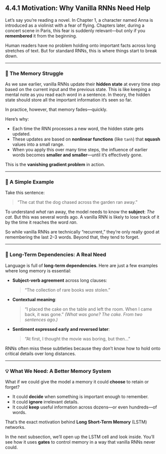 
## **4.4.1 Motivation: Why Vanilla RNNs Need Help**

Let’s say you’re reading a novel. In Chapter 1, a character named Anna is introduced as a violinist with a fear of flying. Chapters later, during a concert scene in Paris, this fear is suddenly relevant—but only if you **remembered** it from the beginning.

Human readers have no problem holding onto important facts across long stretches of text. But for standard RNNs, this is where things start to break down.

---

### 🤯 The Memory Struggle

As we saw earlier, vanilla RNNs update their **hidden state** at every time step based on the current input and the previous state. This is like keeping a mental note as you read each word in a sentence. In theory, the hidden state should store all the important information it’s seen so far.

In practice, however, that memory fades—quickly.

Here’s why:

* Each time the RNN processes a new word, the hidden state gets updated.
* These updates are based on **nonlinear functions** (like `tanh`) that **squash** values into a small range.
* When you apply this over many time steps, the influence of earlier words becomes **smaller and smaller**—until it’s effectively gone.

This is the **vanishing gradient problem** in action.

---

### 🧪 A Simple Example

Take this sentence:

> “The cat that the dog chased across the garden ran away.”

To understand *what* ran away, the model needs to know the **subject**: *The cat*. But this was several words ago. A vanilla RNN is likely to lose track of it by the time it reaches the word *ran*.

So while vanilla RNNs are technically “recurrent,” they’re only really good at remembering the last 2–3 words. Beyond that, they tend to forget.

---

### 🧠 Long-Term Dependencies: A Real Need

Language is full of **long-term dependencies**. Here are just a few examples where long memory is essential:

* **Subject-verb agreement** across long clauses:

  > “The collection of rare books *was* stolen.”
* **Contextual meaning**:

  > “I placed the cake on the table and left the room. When I came back, it was gone.”
  > *(What was gone? The cake. From two sentences ago.)*
* **Sentiment expressed early and reversed later**:

  > “At first, I thought the movie was boring, but then…”

RNNs often miss these subtleties because they don’t know how to hold onto critical details over long distances.

---

### 💡 What We Need: A Better Memory System

What if we could give the model a memory it could **choose** to retain or forget?

* It could **decide** when something is important enough to remember.
* It could **ignore** irrelevant details.
* It could **keep** useful information across dozens—or even hundreds—of words.

That’s the exact motivation behind **Long Short-Term Memory** (LSTM) networks.

In the next subsection, we’ll open up the LSTM cell and look inside. You’ll see how it uses **gates** to control memory in a way that vanilla RNNs never could.


